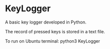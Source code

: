 # KeyLogger
A basic key logger developed in Python.

The record of pressed keys is stored in a text file.

To run on Ubuntu terminal: python3 KeyLogger
